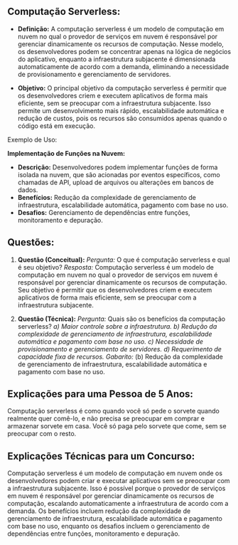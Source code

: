 ## **Computação Serverless:**

- **Definição:** A computação serverless é um modelo de computação em nuvem no qual o provedor de serviços em nuvem é responsável por gerenciar dinamicamente os recursos de computação. Nesse modelo, os desenvolvedores podem se concentrar apenas na lógica de negócios do aplicativo, enquanto a infraestrutura subjacente é dimensionada automaticamente de acordo com a demanda, eliminando a necessidade de provisionamento e gerenciamento de servidores.
    
- **Objetivo:** O principal objetivo da computação serverless é permitir que os desenvolvedores criem e executem aplicativos de forma mais eficiente, sem se preocupar com a infraestrutura subjacente. Isso permite um desenvolvimento mais rápido, escalabilidade automática e redução de custos, pois os recursos são consumidos apenas quando o código está em execução.
    

Exemplo de Uso:

**Implementação de Funções na Nuvem:**

- **Descrição:** Desenvolvedores podem implementar funções de forma isolada na nuvem, que são acionadas por eventos específicos, como chamadas de API, upload de arquivos ou alterações em bancos de dados.
- **Benefícios:** Redução da complexidade de gerenciamento de infraestrutura, escalabilidade automática, pagamento com base no uso.
- **Desafios:** Gerenciamento de dependências entre funções, monitoramento e depuração.

## **Questões:**

1. **Questão (Conceitual):** _Pergunta:_ O que é computação serverless e qual é seu objetivo? _Resposta:_ Computação serverless é um modelo de computação em nuvem no qual o provedor de serviços em nuvem é responsável por gerenciar dinamicamente os recursos de computação. Seu objetivo é permitir que os desenvolvedores criem e executem aplicativos de forma mais eficiente, sem se preocupar com a infraestrutura subjacente.
    
2. **Questão (Técnica):** _Pergunta:_ Quais são os benefícios da computação serverless? _a) Maior controle sobre a infraestrutura._ _b) Redução da complexidade de gerenciamento de infraestrutura, escalabilidade automática e pagamento com base no uso._ _c) Necessidade de provisionamento e gerenciamento de servidores._ _d) Requerimento de capacidade fixa de recursos._ _Gabarito:_ (b) Redução da complexidade de gerenciamento de infraestrutura, escalabilidade automática e pagamento com base no uso.
    

## **Explicações para uma Pessoa de 5 Anos:**

Computação serverless é como quando você só pede o sorvete quando realmente quer comê-lo, e não precisa se preocupar em comprar e armazenar sorvete em casa. Você só paga pelo sorvete que come, sem se preocupar com o resto.

## **Explicações Técnicas para um Concurso:**

Computação serverless é um modelo de computação em nuvem onde os desenvolvedores podem criar e executar aplicativos sem se preocupar com a infraestrutura subjacente. Isso é possível porque o provedor de serviços em nuvem é responsável por gerenciar dinamicamente os recursos de computação, escalando automaticamente a infraestrutura de acordo com a demanda. Os benefícios incluem redução da complexidade de gerenciamento de infraestrutura, escalabilidade automática e pagamento com base no uso, enquanto os desafios incluem o gerenciamento de dependências entre funções, monitoramento e depuração.